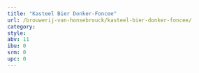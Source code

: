 ```yaml
---
title: "Kasteel Bier Donker-Foncee"
url: /brouwerij-van-honsebrouck/kasteel-bier-donker-foncee/
category: 
style: 
abv: 11
ibu: 0
srm: 0
upc: 0
---
```


